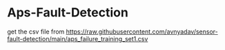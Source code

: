 # Aps-Fault-Detection

get the csv file from https://raw.githubusercontent.com/avnyadav/sensor-fault-detection/main/aps_failure_training_set1.csv  

